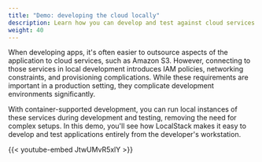 ```yaml
---
title: "Demo: developing the cloud locally"
description: Learn how you can develop and test against cloud services without actually needing to use the cloud
weight: 40
---
```


When developing apps, it's often easier to outsource aspects of the application to cloud services, such as Amazon S3. However, connecting to those services in local development introduces IAM policies, networking constraints, and provisioning complications. While these requirements are important in a production setting, they complicate development environments significantly. 

With container-supported development, you can run local instances of these services during development and testing, removing the need for complex setups. In this demo, you'll see how LocalStack makes it easy to develop and test applications entirely from the developer's workstation.

{{< youtube-embed JtwUMvR5xlY >}}

<div id="container-supported-development-lp-survey-anchor"></div>
